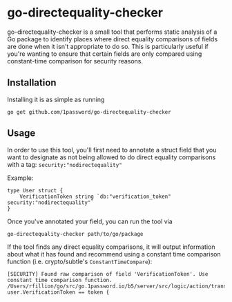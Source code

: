 # go-directequality-checker

go-directequality-checker is a small tool that performs static analysis of a Go package to identify places where direct equality comparisons of fields are done when it isn't appropriate to do so. This is particularly useful if you're wanting to ensure that certain fields are only compared using constant-time comparison for security reasons.

## Installation
Installing it is as simple as running

```
go get github.com/1password/go-directequality-checker
```

## Usage
In order to use this tool, you'll first need to annotate a struct field that you want to designate as not being allowed to do direct equality comparisons with a tag: `security:"nodirectequality"`

Example:
```
type User struct {
    VerificationToken string `db:"verification_token" security:"nodirectequality"`
}
```

Once you've annotated your field, you can run the tool via

```
go-directequality-checker path/to/go/package
```

If the tool finds any direct equality comparisons, it will output information about what it has found and recommend using a constant time comparison function (i.e. crypto/subtle's `ConstantTimeCompare`):

```
[SECURITY] Found raw comparison of field 'VerificationToken'. Use constant time comparison function.
/Users/rfillion/go/src/go.1password.io/b5/server/src/logic/action/transfer.go:106
user.VerificationToken == token {
```